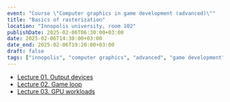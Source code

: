 ```yaml
---
event: "Course \"Computer graphics in game development (advanced)\""
title: "Basics of rasterization"
location: "Innopolis university, room 102"
publishDate: 2025-02-06T06:30:00+03:00
date: 2025-02-06T14:30:00+03:00
date_end: 2025-02-06T19:20:00+03:00
draft: false
tags: ["innopolis", "computer graphics", "advanced", "game development"]
---
```


- [Lecture 01. Output devices](https://djbelyak.ru/talk/acg-in-gd-2025-spring/01_Output_devices/)
- [Lecture 02. Game loop](https://djbelyak.ru/talk/acg-in-gd-2025-spring/02_Game_loop/)
- [Lecture 03. GPU workloads](https://djbelyak.ru/talk/acg-in-gd-2025-spring/03_GPU_workloads/)